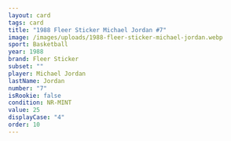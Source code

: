 ```yaml
---
layout: card
tags: card
title: "1988 Fleer Sticker Michael Jordan #7"
image: /images/uploads/1988-fleer-sticker-michael-jordan.webp
sport: Basketball
year: 1988
brand: Fleer Sticker
subset: ""
player: Michael Jordan
lastName: Jordan
number: "7"
isRookie: false
condition: NR-MINT
value: 25
displayCase: "4"
order: 10
---
```

